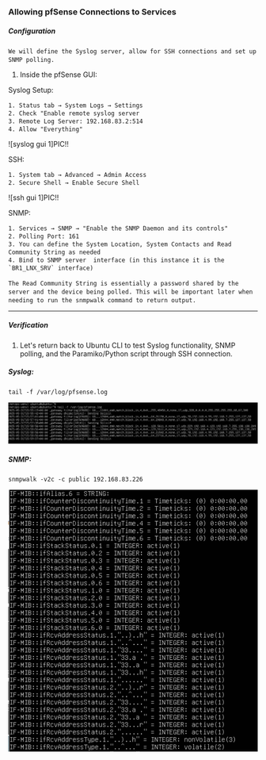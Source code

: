 ### Allowing pfSense Connections to Services
##### Configuration
`We will define the Syslog server, allow for SSH connections and set up SNMP polling.`
1. Inside the pfSense GUI:  

Syslog Setup:
```
1. Status tab → System Logs → Settings
2. Check "Enable remote syslog server
3. Remote Log Server: 192.168.83.2:514
4. Allow "Everything"
```
![syslog gui 1]PIC!!

SSH:
```
1. System tab → Advanced → Admin Access
2. Secure Shell → Enable Secure Shell
```
![ssh gui 1]PIC!!

SNMP:
```
1. Services → SNMP → "Enable the SNMP Daemon and its controls"
2. Polling Port: 161
3. You can define the System Location, System Contacts and Read Community String as needed
4. Bind to SNMP server  interface (in this instance it is the `BR1_LNX_SRV` interface)
```
`The Read Community String is essentially a password shared by the server and the device being polled. This will be important later when needing to run the snmpwalk command to return output.`

---
##### Verification
1. Let's return back to Ubuntu CLI to test Syslog functionality, SNMP polling, and the Paramiko/Python script through SSH connection.

##### Syslog:
```
tail -f /var/log/pfsense.log
```
![syslog output 1](https://github.com/nickbruggen90/LabsVol8021Q/blob/main/Project%201%3A%20NetOps%20Monitoring/Images/Screenshot%202025-05-31%20090011.png)

##### SNMP:
```
snmpwalk -v2c -c public 192.168.83.226
```
![mibs output 1](https://github.com/nickbruggen90/LabsVol8021Q/blob/main/Project%201%3A%20NetOps%20Monitoring/Images/Screenshot%202025-05-29%20185400.png)  
